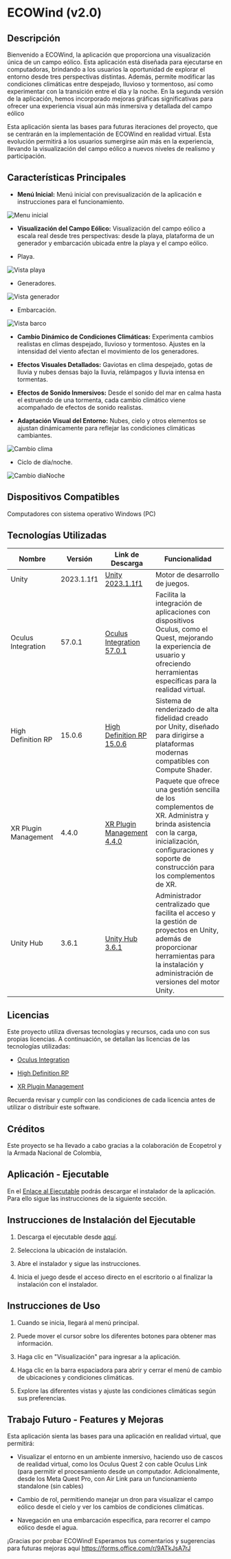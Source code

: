 # ECOWind (v2.0) 

  

## Descripción 

  

Bienvenido a ECOWind, la aplicación que proporciona una visualización única de un campo eólico. Esta aplicación está diseñada para ejecutarse en computadoras, brindando a los usuarios la oportunidad de explorar el entorno desde tres perspectivas distintas. Además, permite modificar las condiciones climáticas entre despejado, lluvioso y tormentoso, así como experimentar con la transición entre el día y la noche. En la segunda versión de la aplicación, hemos incorporado mejoras gráficas significativas para ofrecer una experiencia visual aún más inmersiva y detallada del campo eólico

  

Esta aplicación sienta las bases para futuras iteraciones del proyecto, que se centrarán en la implementación de ECOWind en realidad virtual. Esta evolución permitirá a los usuarios sumergirse aún más en la experiencia, llevando la visualización del campo eólico a nuevos niveles de realismo y participación. 

  

## Características Principales 

  

- **Menú Inicial:** Menú inicial con previsualización de la aplicación e instrucciones para el funcionamiento. 

  

![Menu inicial](https://media.giphy.com/media/dt0KdRvM6hJmGEKRDy/giphy.gif) 

  

- **Visualización del Campo Eólico:** Visualización del campo eólico a escala real desde tres perspectivas: desde la playa, plataforma de un generador y embarcación ubicada entre la playa y el campo eólico. 

  

- Playa. 

  

![Vista playa](https://media.giphy.com/media/nAaLqXQUmoTImkeCKy/giphy.gif) 

  

- Generadores. 

  

![Vista generador](https://media.giphy.com/media/BpQBNc4RWJxKdEzEzx/giphy.gif) 

  

- Embarcación. 

  

![Vista barco](https://media.giphy.com/media/dRi3atJ87me1PfvstV/giphy.gif) 

  

- **Cambio Dinámico de Condiciones Climáticas:** Experimenta cambios realistas en climas despejado, lluvioso y tormentoso. Ajustes en la intensidad del viento afectan el movimiento de los generadores. 

  

- **Efectos Visuales Detallados:** Gaviotas en clima despejado, gotas de lluvia y nubes densas bajo la lluvia, relámpagos y lluvia intensa en tormentas. 

  

- **Efectos de Sonido Inmersivos:** Desde el sonido del mar en calma hasta el estruendo de una tormenta, cada cambio climático viene acompañado de efectos de sonido realistas. 

  

- **Adaptación Visual del Entorno:** Nubes, cielo y otros elementos se ajustan dinámicamente para reflejar las condiciones climáticas cambiantes. 

  

![Cambio clima](https://media.giphy.com/media/7Im3Qh9m4Hr2z3fah0/giphy.gif) 

  

- Ciclo de día/noche. 

  

![Cambio diaNoche](https://media.giphy.com/media/VzewlrT0PXR5BD7n1t/giphy.gif) 

  

## Dispositivos Compatibles 

  

Computadores con sistema operativo Windows (PC) 

  

## Tecnologías Utilizadas 

  

| Nombre | Versión | Link de Descarga | Funcionalidad | 
| ------------- | ----------------- | ---------------------------------| -------------------------- | 
| Unity | 2023.1.1f1 | [Unity 2023.1.1f1](https://unity.com/releases/editor/whats-new/2023.1.1) | Motor de desarrollo de juegos.| 
| Oculus Integration | 57.0.1 | [Oculus Integration 57.0.1](https://assetstore.unity.com/packages/tools/integration/oculus-integration-deprecated-82022) | Facilita la integración de aplicaciones con dispositivos Oculus, como el Quest, mejorando la experiencia de usuario y ofreciendo herramientas específicas para la realidad virtual. | 
High Definition RP | 15.0.6 | [High Definition RP  15.0.6](https://docs.unity3d.com/Packages/com.unity.render-pipelines.high-definition@15.0/manual/index.html)| Sistema de renderizado de alta fidelidad creado por Unity, diseñado para dirigirse a plataformas modernas compatibles con Compute Shader.| 
XR Plugin Management | 4.4.0 | [XR Plugin Management 4.4.0](https://docs.unity3d.com/Packages/com.unity.xr.management@4.4/manual/index.html) | Paquete que ofrece una gestión sencilla de los complementos de XR. Administra y brinda asistencia con la carga, inicialización, configuraciones y soporte de construcción para los complementos de XR. | 
Unity Hub | 3.6.1 |[Unity Hub 3.6.1](https://unity.com/unity-hub/release-notes#361)|Administrador centralizado que facilita el acceso y la gestión de proyectos en Unity, además de proporcionar herramientas para la instalación y administración de versiones del motor Unity. 

  

## Licencias 

  

Este proyecto utiliza diversas tecnologías y recursos, cada uno con sus propias licencias. A continuación, se detallan las licencias de las tecnologías utilizadas: 

  

- [Oculus Integration](https://developer.oculus.com/licenses/oculussdk/) 

  

- [High Definition RP ](https://docs.unity3d.com/Packages/com.unity.render-pipelines.high-definition@15.0/license/LICENSE.html) 

  

- [XR Plugin Management](https://docs.unity3d.com/Packages/com.unity.xr.management@4.4/license/LICENSE.html) 

  
Recuerda revisar y cumplir con las condiciones de cada licencia antes de utilizar o distribuir este software. 

  

## Créditos 

  

Este proyecto se ha llevado a cabo gracias a la colaboración de Ecopetrol y la Armada Nacional de Colombia, 

  

## Aplicación - Ejecutable 

En el [Enlace al Ejecutable](https://tipcooperativa-my.sharepoint.com/:u:/g/personal/jairo_martinez_tipcolombia_com/EX45MeBExohPm1j-_Y7erSEBuXSuBXEGn_cdeJuo_-vRQQ?e=ZYWhLZ) podrás descargar el instalador de la aplicación. Para ello sigue las instrucciones de la siguiente sección. 

  

## Instrucciones de Instalación del Ejecutable 

  

1. Descarga el ejecutable desde [aquí](https://tipcooperativa-my.sharepoint.com/personal/jairo_martinez_tipcolombia_com/_layouts/15/onedrive.aspx?id=%2Fpersonal%2Fjairo%5Fmartinez%5Ftipcolombia%5Fcom%2FDocuments%2FPROYECTO%20ARC%2D%20ECOPETROL%2FAvance%20t%C3%A9cnico%2FAvance%2022%20ENE%20%2D22%20FEB%202024%2FEjecutable&view=0). 

  

2. Selecciona la ubicación de instalación. 

  

3. Abre el instalador y sigue las instrucciones. 

  

4. Inicia el juego desde el acceso directo en el escritorio o al finalizar la instalación con el instalador. 

  

## Instrucciones de Uso 

  

1. Cuando se inicia, llegará al menú principal. 

  

2. Puede mover el cursor sobre los diferentes botones para obtener mas información. 

  

3. Haga clic en "Visualización" para ingresar a la aplicación. 

  

4. Haga clic en la barra espaciadora para abrir y cerrar el menú de cambio de ubicaciones y condiciones climáticas. 

  

5. Explore las diferentes vistas y ajuste las condiciones climáticas según sus preferencias. 

  

## Trabajo Futuro - Features y Mejoras 

  

Esta aplicación sienta las bases para una aplicación en realidad virtual, que permitirá: 

  

- Visualizar el entorno en un ambiente inmersivo, haciendo uso de cascos de realidad virtual, como los Oculus Quest 2 con cable Oculus Link (para permitir el procesamiento desde un computador. Adicionalmente, desde los Meta Quest Pro, con Air Link para un funcionamiento standalone (sin cables) 

  

- Cambio de rol, permitiendo manejar un dron para visualizar el campo eólico desde el cielo y ver los cambios de condiciones climáticas. 

  

-  Navegación en una embarcación especifica, para recorrer el campo eólico desde el agua. 

  

¡Gracias por probar ECOWind! Esperamos tus comentarios y sugerencias para futuras mejoras aquí https://forms.office.com/r/9ATkJsA7rJ 